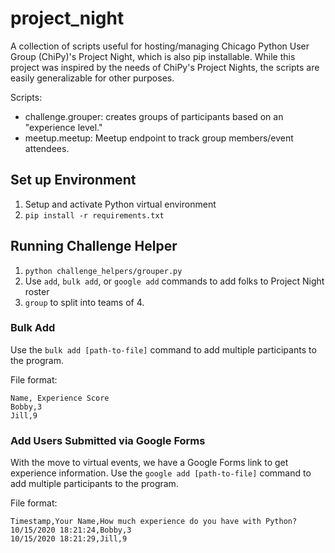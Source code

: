 # project_night

A collection of scripts useful for hosting/managing Chicago Python User Group (ChiPy)'s Project Night, which is also pip installable. While this project was inspired by the needs of ChiPy's Project Nights, the scripts are easily generalizable for other purposes.

Scripts:
 - challenge.grouper: creates groups of participants based on an "experience level."
 - meetup.meetup: Meetup endpoint to track group members/event attendees.

## Set up Environment

1. Setup and activate Python virtual environment
1. `pip install -r requirements.txt`

## Running Challenge Helper

1. `python challenge_helpers/grouper.py`
1. Use `add`, `bulk add`, or `google add` commands to add folks to Project Night roster
1. `group` to split into teams of 4.

### Bulk Add

Use the `bulk add [path-to-file]` command to add multiple participants to the program.

File format:

```csv
Name, Experience Score
Bobby,3
Jill,9
```

### Add Users Submitted via Google Forms

With the move to virtual events, we have a Google Forms link to get experience information.
Use the `google add [path-to-file]` command to add multiple participants to the program.

File format:

```csv
Timestamp,Your Name,How much experience do you have with Python?
10/15/2020 18:21:24,Bobby,3
10/15/2020 18:21:29,Jill,9
```

